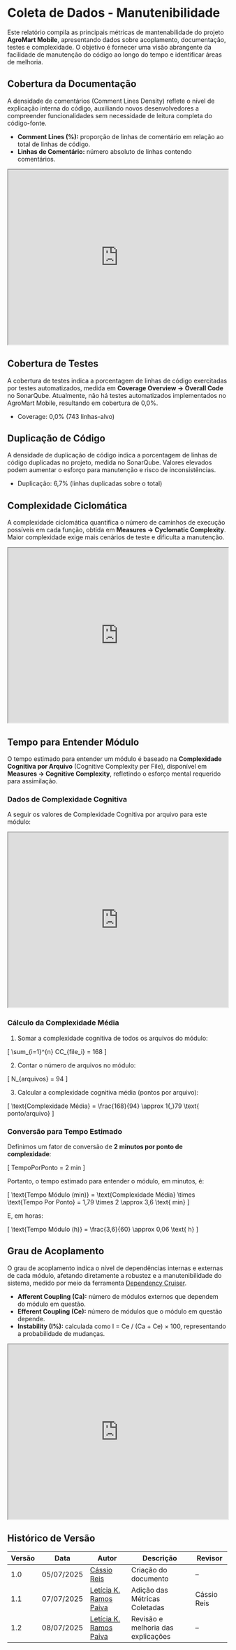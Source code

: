 # Coleta de Dados - Manutenibilidade

Este relatório compila as principais métricas de mantenabilidade do projeto **AgroMart Mobile**, apresentando dados sobre acoplamento, documentação, testes e complexidade. O objetivo é fornecer uma visão abrangente da facilidade de manutenção do código ao longo do tempo e    identificar áreas de melhoria.

## Cobertura da Documentação 
A densidade de comentários (Comment Lines Density) reflete o nível de explicação interna do código, auxiliando novos desenvolvedores a compreender funcionalidades sem necessidade de leitura completa do código-fonte.

- **Comment Lines (%):** proporção de linhas de comentário em relação ao total de linhas de código.
- **Linhas de Comentário:** número absoluto de linhas contendo comentários.

<iframe src="https://docs.google.com/spreadsheets/d/e/2PACX-1vSNxb8XTYT0tBarvdkgRM-JmTcfH8NtNll_mk8R1UiqRuei8gKxO2oTdkQT8kwrtbX78xkXDrAmuPyh/pubhtml?gid=159077419&amp;single=true&amp;widget=true&amp;headers=false" width="100%" height="400"></iframe>

## Cobertura de Testes

A cobertura de testes indica a porcentagem de linhas de código exercitadas por testes automatizados, medida em **Coverage Overview → Overall Code** no SonarQube. Atualmente, não há testes automatizados implementados no AgroMart Mobile, resultando em cobertura de 0,0%.

- Coverage: 0,0% (743 linhas-alvo)

## Duplicação de Código

A densidade de duplicação de código indica a porcentagem de linhas de código duplicadas no projeto, medida no SonarQube. Valores elevados podem aumentar o esforço para manutenção e risco de inconsistências.

- Duplicação: 6,7% (linhas duplicadas sobre o total)

## Complexidade Ciclomática 
A complexidade ciclomática quantifica o número de caminhos de execução possíveis em cada função, obtida em **Measures → Cyclomatic Complexity**. Maior complexidade exige mais cenários de teste e dificulta a manutenção.

<iframe src="https://docs.google.com/spreadsheets/d/e/2PACX-1vSNxb8XTYT0tBarvdkgRM-JmTcfH8NtNll_mk8R1UiqRuei8gKxO2oTdkQT8kwrtbX78xkXDrAmuPyh/pubhtml?gid=0&amp;single=true&amp;widget=true&amp;headers=false" width="100%" height="400"></iframe>


## Tempo para Entender Módulo

O tempo estimado para entender um módulo é baseado na **Complexidade Cognitiva por Arquivo** (Cognitive Complexity per File), disponível em **Measures → Cognitive Complexity**, refletindo o esforço mental requerido para assimilação.

### Dados de Complexidade Cognitiva

A seguir os valores de Complexidade Cognitiva por arquivo para este módulo:

<iframe src="https://docs.google.com/spreadsheets/d/e/2PACX-1vSNxb8XTYT0tBarvdkgRM-JmTcfH8NtNll_mk8R1UiqRuei8gKxO2oTdkQT8kwrtbX78xkXDrAmuPyh/pubhtml?gid=1915115669&amp;single=true&amp;widget=true&amp;headers=false" width="100%" height="400"></iframe>

### Cálculo da Complexidade Média

1. Somar a complexidade cognitiva de todos os arquivos do módulo:  

\[
\sum_{i=1}^{n} CC_{file_i} = 168
\]

2. Contar o número de arquivos no módulo:  

\[
N_{arquivos} = 94
\]

3. Calcular a complexidade cognitiva média (pontos por arquivo):  

\[
\text{Complexidade Média} = \frac{168}{94} \approx 1{,}79 \text{ ponto/arquivo}
\]

### Conversão para Tempo Estimado

Definimos um fator de conversão de **2 minutos por ponto de complexidade**:

\[
TempoPorPonto = 2 min
\]


Portanto, o tempo estimado para entender o módulo, em minutos, é:

\[
\text{Tempo Módulo (min)} = \text{Complexidade Média} \times \text{Tempo Por Ponto} = 1,79 \times 2 \approx 3,6 \text{ min}
\]

E, em horas:

\[
\text{Tempo Módulo (h)} = \frac{3,6}{60} \approx 0,06 \text{ h}
\]

## Grau de Acoplamento 

O grau de acoplamento indica o nível de dependências internas e externas de cada módulo, afetando diretamente a robustez e a manutenibilidade do sistema, medido por meio da ferramenta [Dependency Cruiser](https://www.npmjs.com/package/dependency-cruiser).

- **Afferent Coupling (Ca):** número de módulos externos que dependem do módulo em questão.
- **Efferent Coupling (Ce):** número de módulos que o módulo em questão depende.
- **Instability (I%):** calculada como I = Ce / (Ca + Ce) × 100, representando a probabilidade de mudanças.

<iframe src="https://docs.google.com/spreadsheets/d/e/2PACX-1vSNxb8XTYT0tBarvdkgRM-JmTcfH8NtNll_mk8R1UiqRuei8gKxO2oTdkQT8kwrtbX78xkXDrAmuPyh/pubhtml?gid=813725741&amp;single=true&amp;widget=true&amp;headers=false" width="100%" height="400"></iframe>

## Histórico de Versão

| Versão | Data       | Autor                                                       | Descrição                              | Revisor |
| ------ | ---------- | ----------------------------------------------------------- | -------------------------------------- | ------- |
| 1.0    | 05/07/2025 | [Cássio Reis](https://github.com/csreis72)                  | Criação do documento                   | –       |
| 1.1    | 07/07/2025 | [Letícia K. Ramos Paiva](https://github.com/leticiakrpaiva) | Adição das Métricas Coletadas          | Cássio Reis |
| 1.2    | 08/07/2025 | [Letícia K. Ramos Paiva](https://github.com/leticiakrpaiva) | Revisão e melhoria das explicações     | –       |

